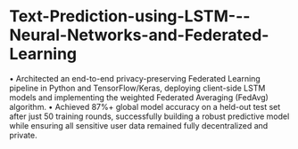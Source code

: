 # Text-Prediction-using-LSTM---Neural-Networks-and-Federated-Learning
• Architected an end-to-end privacy-preserving Federated Learning pipeline in Python and TensorFlow/Keras, deploying client-side LSTM models and implementing the weighted Federated Averaging (FedAvg) algorithm.
• Achieved 87%+ global model accuracy on a held-out test set after just 50 training rounds, successfully building a robust predictive model while ensuring all sensitive user data remained fully decentralized and private.
